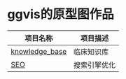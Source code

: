 # ggvis的原型图作品

| 项目名称 | 项目描述 |
|---------|---------|
| [knowledge_base](https://ggvispro.github.io/ppt/knowledge_base/)  | 临床知识库 |
| [SEO](https://ggvispro.github.io/ppt/seo/) | 搜索引擎优化 |
